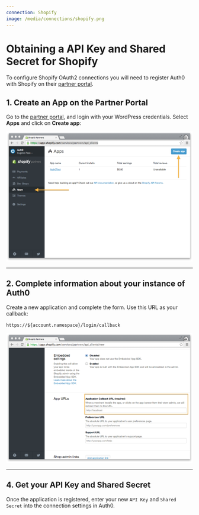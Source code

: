 ```yaml
---
connection: Shopify
image: /media/connections/shopify.png
---
```


# Obtaining a API Key and Shared Secret for Shopify

To configure Shopify OAuth2 connections you will need to register Auth0 with Shopify on their [partner portal](https://app.shopify.com/services/partners/auth/login).

## 1. Create an App on the Partner Portal
Go to the [partner portal](https://app.shopify.com/services/partners), and login with your WordPress credentials. Select __Apps__ and click on __Create app__:

![](/media/articles/connections/social/shopify/shopify-devportal-1.png)

---

## 2. Complete information about your instance of Auth0

Create a new application and complete the form. Use this URL as your callback:

	https://${account.namespace}/login/callback

![](/media/articles/connections/social/shopify/shopify-devportal-2.png)

---

## 4. Get your API Key and Shared Secret

Once the application is registered, enter your new `API Key` and `Shared Secret` into the connection settings in Auth0.
